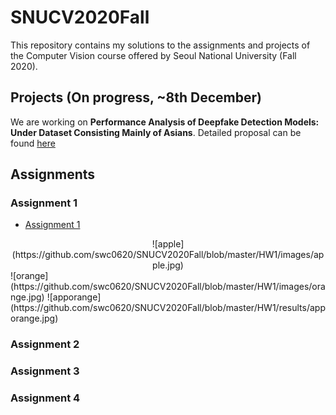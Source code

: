 # SNUCV2020Fall

This repository contains my solutions to the assignments and projects of the Computer Vision course offered by Seoul National University (Fall 2020).




## Projects (On progress, ~8th December)


We are working on **Performance Analysis of Deepfake Detection Models: Under Dataset Consisting Mainly of Asians**. Detailed proposal can be found [here](https://github.com/swc0620/SNUCV2020Fall/blob/master/Project/Proposal.pdf)





## Assignments


### Assignment 1

- [Assignment 1](https://github.com/swc0620/SNUCV2020Fall/blob/master/HW1/hw1.pdf)


<center>![apple](https://github.com/swc0620/SNUCV2020Fall/blob/master/HW1/images/apple.jpg)</center>
  ![orange](https://github.com/swc0620/SNUCV2020Fall/blob/master/HW1/images/orange.jpg)
  ![apporange](https://github.com/swc0620/SNUCV2020Fall/blob/master/HW1/results/apporange.jpg)

### Assignment 2


### Assignment 3


### Assignment 4

